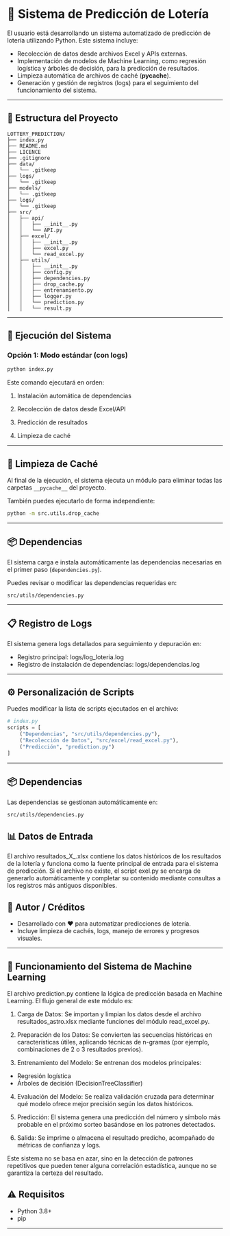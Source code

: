 # 🎰 Sistema de Predicción de Lotería
El usuario está desarrollando un sistema automatizado de predicción de lotería utilizando Python. Este sistema incluye:

- Recolección de datos desde archivos Excel y APIs externas.
- Implementación de modelos de Machine Learning, como regresión logística y árboles de decisión, para la predicción de resultados.
- Limpieza automática de archivos de caché (__pycache__).
- Generación y gestión de registros (logs) para el seguimiento del funcionamiento del sistema.

---

## 📁 Estructura del Proyecto

```
LOTTERY_PREDICTION/
├── index.py
├── README.md
├── LICENCE
├── .gitignore
├── data/
│   └── .gitkeep
├── logs/
│   └── .gitkeep
├── models/
│   └── .gitkeep
├── logs/
│   └── .gitkeep
├── src/
│   ├── api/
│   │   ├── __init__.py
│   │   └── API.py 
│   ├── excel/
│   │   ├── __init__.py
│   │   ├── excel.py
│   │   └── read_excel.py
│   ├── utils/
│   │   ├── __init__.py
│   │   ├── config.py
│   │   ├── dependencies.py
│   │   ├── drop_cache.py
│   │   ├── entrenamiento.py
│   │   ├── logger.py
│   │   └── prediction.py
│   │   └── result.py
```
---

## 🚀 Ejecución del Sistema

### Opción 1: Modo estándar (con logs)

```bash
python index.py
```
Este comando ejecutará en orden:

1. Instalación automática de dependencias

2. Recolección de datos desde Excel/API

3. Predicción de resultados

4. Limpieza de caché
---

## 🧹 Limpieza de Caché

Al final de la ejecución, el sistema ejecuta un módulo para eliminar todas las carpetas `__pycache__` del proyecto.

También puedes ejecutarlo de forma independiente:

```bash
python -m src.utils.drop_cache
```

---

## 📦 Dependencias

El sistema carga e instala automáticamente las dependencias necesarias en el primer paso (`dependencies.py`).

Puedes revisar o modificar las dependencias requeridas en:

```
src/utils/dependencies.py
```

---

## 📋 Registro de Logs
El sistema genera logs detallados para seguimiento y depuración en:

- Registro principal: logs/log_loteria.log
- Registro de instalación de dependencias: logs/dependencias.log
---

## ⚙️ Personalización de Scripts

Puedes modificar la lista de scripts ejecutados en el archivo:

```python
# index.py 
scripts = [
    ("Dependencias", "src/utils/dependencies.py"),
    ("Recolección de Datos", "src/excel/read_excel.py"),
    ("Predicción", "prediction.py")
]
```
---

## 📦 Dependencias

Las dependencias se gestionan automáticamente en: 
```
src/utils/dependencies.py
```
## 📊 Datos de Entrada

El archivo resultados_X_.xlsx contiene los datos históricos de los resultados de la lotería y funciona como la fuente principal de entrada para el sistema de predicción. Si el archivo no existe, el script exel.py se encarga de generarlo automáticamente y completar su contenido mediante consultas a los registros más antiguos disponibles. 

## 🧠 Autor / Créditos

- Desarrollado con ❤️ para automatizar predicciones de lotería.
- Incluye limpieza de cachés, logs, manejo de errores y progresos visuales.

---

## 🧠 Funcionamiento del Sistema de Machine Learning
El archivo prediction.py contiene la lógica de predicción basada en Machine Learning. El flujo general de este módulo es:

1. Carga de Datos:
Se importan y limpian los datos desde el archivo resultados_astro.xlsx mediante funciones del módulo read_excel.py.

2. Preparación de los Datos:
Se convierten las secuencias históricas en características útiles, aplicando técnicas de n-gramas (por ejemplo, combinaciones de 2 o 3 resultados previos).

3. Entrenamiento del Modelo:
Se entrenan dos modelos principales:

- Regresión logística
- Árboles de decisión (DecisionTreeClassifier)

4. Evaluación del Modelo:
Se realiza validación cruzada para determinar qué modelo ofrece mejor precisión según los datos históricos.

5. Predicción:
El sistema genera una predicción del número y símbolo más probable en el próximo sorteo basándose en los patrones detectados.

6. Salida:
Se imprime o almacena el resultado predicho, acompañado de métricas de confianza y logs.

Este sistema no se basa en azar, sino en la detección de patrones repetitivos que pueden tener alguna correlación estadística, aunque no se garantiza la certeza del resultado.

## ⚠️ Requisitos

- Python 3.8+
- pip 

---
